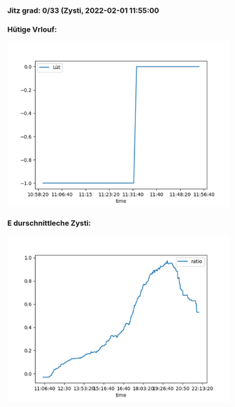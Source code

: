### Jitz grad: 0/33 (Zysti, 2022-02-01 11:55:00

### Hütige Vrlouf:
![Graph](Today.png)

### E durschnittleche Zysti:
![Graph](Zysti.png)